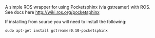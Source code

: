 A simple ROS wrapper for using Pocketsphinx (via gstreamer) with ROS. See docs here http://wiki.ros.org/pocketsphinx

If installing from source you will need to install the following:
```
sudo apt-get install gstreamer0.10-pocketsphinx
```
